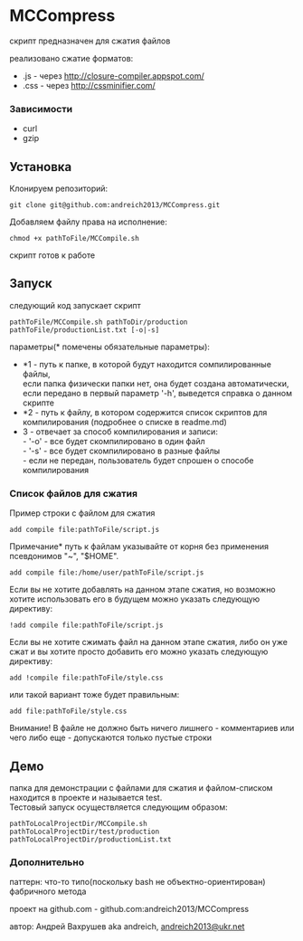 MCCompress
==========

скрипт предназначен для сжатия файлов 

реализовано сжатие форматов:
- .js - через http://closure-compiler.appspot.com/  
- .css - через http://cssminifier.com/ 

### Зависимости

- curl
- gzip

## Установка

Клонируем репозиторий:

```
git clone git@github.com:andreich2013/MCCompress.git
```

Добавляем файлу права на исполнение:

```
chmod +x pathToFile/MCCompile.sh
```

скрипт готов к работе 

## Запуск

следующий код запускает скрипт

```
pathToFile/MCCompile.sh pathToDir/production pathToFile/productionList.txt [-o|-s]
```

параметры(* помечены обязательные параметры):
-	*1 - путь к папке, в которой будут находится сомпилированные файлы,  
    если папка физически папки нет, она будет создана автоматически,  
		если передано в первый параметр '-h', выведется справка о данном скрипте
-	*2 - путь к файлу, в котором содержится список скриптов для компилирования (подробнее о списке в readme.md)
-	 3 - отвечает за способ компилирования и записи:  
             - '-o' - все будет скомпилировано в один файл  
             - '-s' - все будет скомпилировано в разные файлы  
	           - если не передан, пользователь будет спрошен о способе компилирования	 

### Список файлов для сжатия

Пример строки с файлом для сжатия

```
add compile file:pathToFile/script.js
```
Примечание* путь к файлам указывайте от корня без применения псевдонимов "~", "$HOME".

```
add compile file:/home/user/pathToFile/script.js
```

Если вы не хотите добавлять на данном этапе сжатия, но возможно хотите использовать его в будущем
можно указать следующую директиву:

```
!add compile file:pathToFile/script.js
```

Если вы не хотите сжимать файл на данном этапе сжатия, либо он уже сжат и вы хотите просто добавить его
можно указать следующую директиву:

```
add !compile file:pathToFile/style.css
```
или такой вариант тоже будет правильным:

```
add file:pathToFile/style.css
```

Внимание! В файле не должно быть ничего лишнего - комментариев или чего либо еще - допускаются только пустые строки

## Демо

папка для демонстрации с файлами для сжатия и файлом-списком находится в проекте и называется test.  
Тестовый запуск осуществляется следующим образом:

```
pathToLocalProjectDir/MCCompile.sh pathToLocalProjectDir/test/production pathToLocalProjectDir/productionList.txt 
```

### Дополнительно

паттерн: что-то типо(поскольку bash не объектно-ориентирован) фабричного метода

проект на github.com - github.com:andreich2013/MCCompress

автор: Андрей Вахрушев aka andreich, andreich2013@ukr.net
